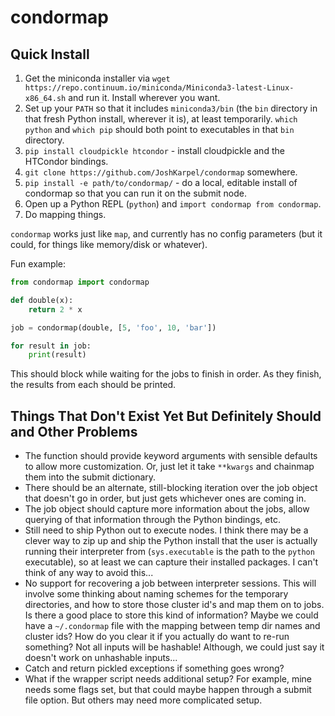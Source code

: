 # condormap


## Quick Install

1. Get the miniconda installer via `wget https://repo.continuum.io/miniconda/Miniconda3-latest-Linux-x86_64.sh` and run it.
   Install wherever you want.
1. Set up your `PATH` so that it includes `miniconda3/bin` (the `bin` directory in that fresh Python install, wherever it is), at least temporarily.
   `which python` and `which pip` should both point to executables in that `bin` directory.
1. `pip install cloudpickle htcondor` - install cloudpickle and the HTCondor bindings.
1. `git clone https://github.com/JoshKarpel/condormap` somewhere.
1. `pip install -e path/to/condormap/` - do a local, editable install of condormap so that you can run it on the submit node.
1. Open up a Python REPL (`python`) and `import condormap from condormap`.
1. Do mapping things.

`condormap` works just like `map`, and currently has no config parameters (but it could, for things like memory/disk or whatever).

Fun example:
```python
from condormap import condormap

def double(x):
    return 2 * x

job = condormap(double, [5, 'foo', 10, 'bar'])

for result in job:
    print(result)
```
This should block while waiting for the jobs to finish in order.
As they finish, the results from each should be printed.


## Things That Don't Exist Yet But Definitely Should and Other Problems

* The function should provide keyword arguments with sensible defaults to allow more customization.
  Or, just let it take `**kwargs` and chainmap them into the submit dictionary.
* There should be an alternate, still-blocking iteration over the job object that doesn't go in order, but just gets whichever ones are coming in.
* The job object should capture more information about the jobs, allow querying of that information through the Python bindings, etc.
* Still need to ship Python out to execute nodes.
  I think there may be a clever way to zip up and ship the Python install that the user is actually running their interpreter from (`sys.executable` is the path to the `python` executable), so at least we can capture their installed packages.
  I can't think of any way to avoid this...
* No support for recovering a job between interpreter sessions.
  This will involve some thinking about naming schemes for the temporary directories, and how to store those cluster id's and map them on to jobs.
  Is there a good place to store this kind of information?
  Maybe we could have a `~/.condormap` file with the mapping between temp dir names and cluster ids?
  How do you clear it if you actually do want to re-run something?
  Not all inputs will be hashable!
  Although, we could just say it doesn't work on unhashable inputs...
* Catch and return pickled exceptions if something goes wrong?
* What if the wrapper script needs additional setup?
  For example, mine needs some flags set, but that could maybe happen through a submit file option.
  But others may need more complicated setup.
